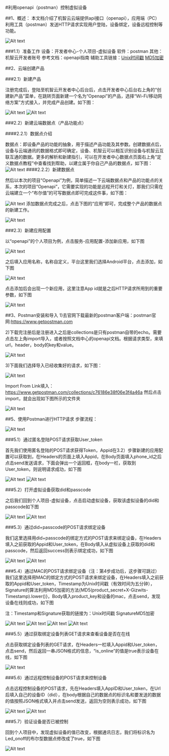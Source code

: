 #利用openapi（postman）控制虚拟设备

##1、概述：
本文档介绍了机智云云端提供api接口（openapi），应用端（PC）利用工具（postman）发送HTTP请求实现用户登陆，设备绑定，设备远程控制等功能。

![Alt text](./1484202039422.png)

###1.1）准备工作
设备：开发者中心-个人项目-虚拟设备
软件：postman
其他：机智云开发者账号
参考文档：openapi指南
辅助工具链接：[Unix时间戳](http://tool.chinaz.com/Tools/unixtime.aspx)
  [MD5加密](http://tool.chinaz.com/Tools/unixtime.aspx)

##2、云端创建产品

###2.1）新建产品

注册完成后，登陆至机智云开发者中心后台后，点击开发者中心后台右上角的“创建新产品”菜单，在跳转页面新建一个名为“Openapi”的产品，选择“Wi-Fi/移动网络方案”方式接入，并完成产品创建。如下图：

![Alt text](./1484202107571.png)
![Alt text](./1484202114252.png)

###2.2）新建云端数据点（产品功能点）

####2.2.1）数据点介绍

数据点：即设备产品的功能的抽象，用于描述产品功能及其参数。创建数据点后，设备与云端通讯的数据格式即可确定，设备、机智云可以相互识别设备与机智云互联互通的数据。更多的解析和新建指引，可以在开发者中心数据点页面右上角“定义数据点教程”中查看找到帮助，以建立属于你自己产品的数据点，如下图：
![Alt text](./1484202149343.png)
####2.2.2）新建数据点

然后以本次的项目“Openapi”为例，简单描述一下云端数据点和产品的功能点的关系，本次的项目“Openapi”，它需要实现的功能是远程开灯和关灯，那我们只需在云端建立一个“布尔值”的可写数据点即可完成这件事，如下图：

![Alt text](./1484202154955.png)
添加数据点完成之后，点击下图的“应用”即可，完成整个产品的数据点的新建工作。

![Alt text](./1484202160359.png)

###2.3）新建应用配置

以“openapi”的个人项目为例，点击服务-应用配置-添加新应用，如下图

![Alt text](./1484202178157.png)

之后填入应用名称，名称自定义，平台这里我们选择Android平台，点击添加，如下图

![Alt text](./1484202184575.png)

点击添加后会出现一个新应用，这里注意App id就是之后HTTP请求所用到的重要参数，如下图

![Alt text](./1484202189219.png)

##3、Postman安装和导入
1)去官网下载最新的postman客户端：postman官网:https://www.getpostman.com

2)下载完注册后是注册进入之后是collections是只有postman自带的echo。需要点击左上角import导入，或者按照文档中心的openapi文档。根据请求类型，来填url，header，body的key和value。

![Alt text](./1484204845865.png)


3)下面我们选择导入已经收集好的请求，如下图：

![Alt text](./1484204941259.png)

Import From Link填入：
https://www.getpostman.com/collections/c76186e38f06e3f4a46a
然后点击import，就会出现如下图所示的文件夹

![Alt text](./1484202208479.png)



##5、使用Postman进行HTTP请求
步骤流程：

![Alt text](./1484202220532.png)

###5.1）通过匿名登陆POST请求获取User_token

首先我们使用匿名登陆的POST请求获得Token，Appid在3.2）步骤新建的应用配置可以获取到，在Headers的页面上填入Appid，在Body页面填入phone_id之后点击send发送请求，下面会弹出一个返回框，在body一栏，获取到User_token，则说明请求成功，如下图

![Alt text](./1484202234913.png)
![Alt text](./1484202257125.png)


###5.2）打开虚拟设备获取did和passcode

之后我们回到个人项目-虚拟设备，点击启动虚拟设备，获取该虚拟设备的did和passcode如下图

![Alt text](./1484202268352.png)
![Alt text](./1484202273760.png)

###5.3）通过did+passcode的POST请求绑定设备

我们这里选择用did+passcode的绑定方式的POST请求来绑定设备，在Headers填入之前获取的Appid和User_token，在Body填入从虚拟设备上获取的did和passcode，然后返回success则表示绑定成功，如下图

![Alt text](./1484202319341.png)
![Alt text](./1484202323986.png)

###5.4）通过MAC的POST请求绑定设备（注：第4步成功后，这步骤可跳过）
我们这里选择用MAC的绑定方式的POST请求来绑定设备，在Headers填入之前获取的Appid和User_token，Timestamp为Unix时间戳（有效时间为五分钟），Signature的算法利用MD5加密的方法{MD5(product_secret+X-Gizwits-Timestamp).lower()}，Body填入product_key和设备的mac，点击send，发现设备在线则成功，如下图

注：Timestamp和Signature获取的链接为：Unix时间戳 SignatureMD5加密

![Alt text](./1484202337484.png)
![Alt text](./1484202344923.png)
![Alt text](./1484202354309.png)
![Alt text](./1484202366432.png)

###5.5）通过获取绑定设备列表GET请求来查看设备是否在在线

点击获取绑定设备列表的GET请求，在Headers一栏填入Appid和User_token，点击send，然后返回一串JSON格式的信息，“is_online”的值是true表示设备在线，如下图

![Alt text](./1484202391470.png)

###5.6）通过远程控制设备的POST请求来控制设备

点击远程控制设备的POST请求，先在Headers填入AppID和User_token，在Url后填入自己的设备ID（did），在body根据自己的数据点的标识名和要发送的数据的值按照JSON格式填入并点击send发送，返回为空则表示成功，如下图

![Alt text](./1484202399547.png)
![Alt text](./1484202404343.png)

###5.7）验证设备是否已被控制

回到个人项目中，发现虚拟设备的值已改变，根据通讯日志，我们将标识名为Led_onoff的布尔型数据点修改成了true，如下图

![Alt text](./1484202412119.png)









